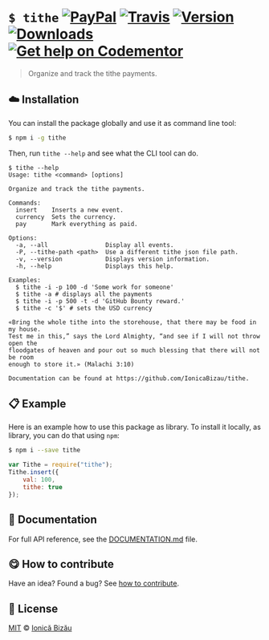 # `$ tithe` [![PayPal](https://img.shields.io/badge/%24-paypal-f39c12.svg)][paypal-donations] [![Travis](https://img.shields.io/travis/IonicaBizau/tithe.svg)](https://travis-ci.org/IonicaBizau/tithe/) [![Version](https://img.shields.io/npm/v/tithe.svg)](https://www.npmjs.com/package/tithe) [![Downloads](https://img.shields.io/npm/dt/tithe.svg)](https://www.npmjs.com/package/tithe) [![Get help on Codementor](https://cdn.codementor.io/badges/get_help_github.svg)](https://www.codementor.io/johnnyb?utm_source=github&utm_medium=button&utm_term=johnnyb&utm_campaign=github)

> Organize and track the tithe payments.

## :cloud: Installation
    
You can install the package globally and use it as command line tool:

```sh
$ npm i -g tithe
```
    

Then, run `tithe --help` and see what the CLI tool can do.

    
```
$ tithe --help
Usage: tithe <command> [options]

Organize and track the tithe payments.

Commands:
  insert    Inserts a new event.    
  currency  Sets the currency.      
  pay       Mark everything as paid.
                                    
Options:
  -a, --all                Display all events.                  
  -P, --tithe-path <path>  Use a different tithe json file path.
  -v, --version            Displays version information.        
  -h, --help               Displays this help.                  
                                                                
Examples:
  $ tithe -i -p 100 -d 'Some work for someone'
  $ tithe -a # displays all the payments
  $ tithe -i -p 500 -t -d 'GitHub Bounty reward.'
  $ tithe -c '$' # sets the USD currency

«Bring the whole tithe into the storehouse, that there may be food in my house.
Test me in this,” says the Lord Almighty, “and see if I will not throw open the
floodgates of heaven and pour out so much blessing that there will not be room
enough to store it.» (Malachi 3:10)

Documentation can be found at https://github.com/IonicaBizau/tithe.
```
    
## :clipboard: Example

        
Here is an example how to use this package as library. To install it locally, as library, you can do that using `npm`:

```sh
$ npm i --save tithe
```

        

```js
var Tithe = require("tithe");
Tithe.insert({
    val: 100,
    tithe: true
});
```
    
## :memo: Documentation
        
For full API reference, see the [DOCUMENTATION.md][docs] file.
            
## :yum: How to contribute
Have an idea? Found a bug? See [how to contribute][contributing].

## :scroll: License
    
[MIT][license] © [Ionică Bizău][website]
    
[paypal-donations]: https://www.paypal.com/cgi-bin/webscr?cmd=_s-xclick&hosted_button_id=RVXDDLKKLQRJW
[donate-now]: http://i.imgur.com/6cMbHOC.png

[license]: http://showalicense.com/?fullname=Ionic%C4%83%20Biz%C4%83u%20%3Cbizauionica%40gmail.com%3E%20(http%3A%2F%2Fionicabizau.net)&year=2015#license-mit
[website]: http://ionicabizau.net
[contributing]: /CONTRIBUTING.md
[docs]: /DOCUMENTATION.md
